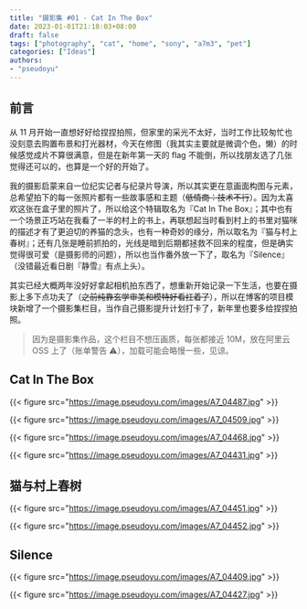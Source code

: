 ```yaml
---
title: "摄影集 #01 - Cat In The Box"
date: 2023-01-01T21:18:03+08:00
draft: false
tags: ["photography", "cat", "home", "sony", "a7m3", "pet"]
categories: ["Ideas"]
authors:
- "pseudoyu"
---
```


## 前言

从 11 月开始一直想好好给捏捏拍照，但家里的采光不太好，当时工作比较匆忙也没刻意去购置布景和打光器材，今天在修图（我其实主要就是微调个色，懒）的时候感觉成片不算很满意，但是在新年第一天的 flag 不能倒，所以找朋友选了几张觉得还可以的，也算是一个好的开始了。

我的摄影启蒙来自一位纪实记者与纪录片导演，所以其实更在意画面构图与元素，总希望拍下的每一张照片都有一些故事感和主题（~~低情商：技术不行~~）。因为太喜欢这张在盒子里的照片了，所以给这个特辑取名为『Cat In The Box』；其中也有一个场景正巧站在我看了一半的村上的书上，再联想起当时看到村上的书里对猫咪的描述才有了更迫切的养猫的念头，也有一种奇妙的缘分，所以取名为『猫与村上春树』；还有几张是睡前抓拍的，光线是暗到后期都拯救不回来的程度，但是确实觉得很可爱（是摄影师的问题），所以也当作番外放一下了，取名为『Silence』（没错最近看日剧『静雪』有点上头）。

其实已经大概两年没好好拿起相机拍东西了，想重新开始记录一下生活，也要在摄影上多下点功夫了（~~之前纯靠玄学审美和模特好看扛着了~~），所以在博客的项目模块新增了一个摄影集栏目，当作自己摄影提升计划打卡了，新年里也要多给捏捏拍照。

> 因为是摄影集作品，这个栏目不想压画质，每张都接近 10M，放在阿里云 OSS 上了（账单警告 ⚠️），加载可能会略慢一些，见谅。

## Cat In The Box

{{< figure src="https://image.pseudoyu.com/images/A7_04487.jpg" >}}

{{< figure src="https://image.pseudoyu.com/images/A7_04509.jpg" >}}

{{< figure src="https://image.pseudoyu.com/images/A7_04468.jpg" >}}

{{< figure src="https://image.pseudoyu.com/images/A7_04431.jpg" >}}

## 猫与村上春树

{{< figure src="https://image.pseudoyu.com/images/A7_04451.jpg" >}}

{{< figure src="https://image.pseudoyu.com/images/A7_04452.jpg" >}}

## Silence

{{< figure src="https://image.pseudoyu.com/images/A7_04409.jpg" >}}

{{< figure src="https://image.pseudoyu.com/images/A7_04427.jpg" >}}
